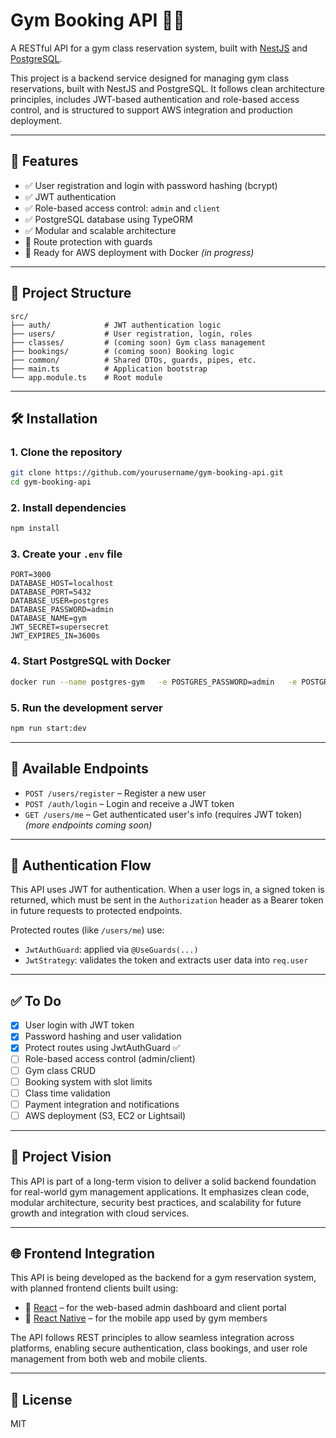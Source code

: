 # Gym Booking API 🏋️‍♂️

A RESTful API for a gym class reservation system, built with [NestJS](https://nestjs.com/) and [PostgreSQL](https://www.postgresql.org/).

This project is a backend service designed for managing gym class reservations, built with NestJS and PostgreSQL. It follows clean architecture principles, includes JWT-based authentication and role-based access control, and is structured to support AWS integration and production deployment.

---

## 🚀 Features

- ✅ User registration and login with password hashing (bcrypt)
- ✅ JWT authentication
- ✅ Role-based access control: `admin` and `client`
- ✅ PostgreSQL database using TypeORM
- ✅ Modular and scalable architecture
- 🔐 Route protection with guards
- 🧱 Ready for AWS deployment with Docker _(in progress)_

---

## 📂 Project Structure

```
src/
├── auth/            # JWT authentication logic
├── users/           # User registration, login, roles
├── classes/         # (coming soon) Gym class management
├── bookings/        # (coming soon) Booking logic
├── common/          # Shared DTOs, guards, pipes, etc.
├── main.ts          # Application bootstrap
└── app.module.ts    # Root module
```

---

## 🛠 Installation

### 1. Clone the repository

```bash
git clone https://github.com/yourusername/gym-booking-api.git
cd gym-booking-api
```

### 2. Install dependencies

```bash
npm install
```

### 3. Create your `.env` file

```env
PORT=3000
DATABASE_HOST=localhost
DATABASE_PORT=5432
DATABASE_USER=postgres
DATABASE_PASSWORD=admin
DATABASE_NAME=gym
JWT_SECRET=supersecret
JWT_EXPIRES_IN=3600s
```

### 4. Start PostgreSQL with Docker

```bash
docker run --name postgres-gym   -e POSTGRES_PASSWORD=admin   -e POSTGRES_DB=gym   -p 5432:5432   -d postgres
```

### 5. Run the development server

```bash
npm run start:dev
```

---

## 🧪 Available Endpoints

- `POST /users/register` – Register a new user
- `POST /auth/login` – Login and receive a JWT token
- `GET /users/me` – Get authenticated user's info (requires JWT token)
  _(more endpoints coming soon)_

---

## 🔐 Authentication Flow

This API uses JWT for authentication. When a user logs in, a signed token is returned, which must be sent in the `Authorization` header as a Bearer token in future requests to protected endpoints.

Protected routes (like `/users/me`) use:

- `JwtAuthGuard`: applied via `@UseGuards(...)`
- `JwtStrategy`: validates the token and extracts user data into `req.user`

---

## ✅ To Do

- [x] User login with JWT token
- [x] Password hashing and user validation
- [x] Protect routes using JwtAuthGuard ✅
- [ ] Role-based access control (admin/client)
- [ ] Gym class CRUD
- [ ] Booking system with slot limits
- [ ] Class time validation
- [ ] Payment integration and notifications
- [ ] AWS deployment (S3, EC2 or Lightsail)

---

## 🧠 Project Vision

This API is part of a long-term vision to deliver a solid backend foundation for real-world gym management applications. It emphasizes clean code, modular architecture, security best practices, and scalability for future growth and integration with cloud services.

---

## 🌐 Frontend Integration

This API is being developed as the backend for a gym reservation system, with planned frontend clients built using:

- 🧩 [React](https://react.dev/) – for the web-based admin dashboard and client portal
- 📱 [React Native](https://reactnative.dev/) – for the mobile app used by gym members

The API follows REST principles to allow seamless integration across platforms, enabling secure authentication, class bookings, and user role management from both web and mobile clients.

---

## 📄 License

MIT
